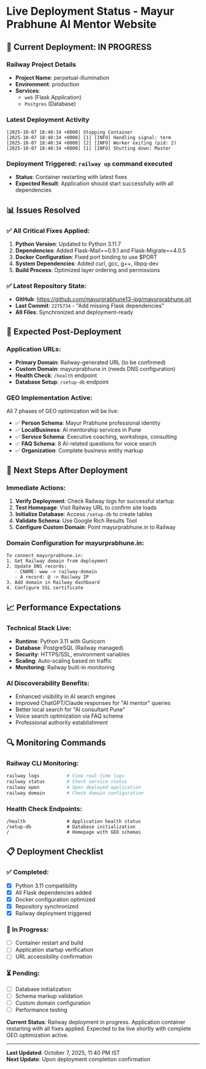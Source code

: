 # Live Deployment Status - Mayur Prabhune AI Mentor Website

## 🚀 **Current Deployment: IN PROGRESS**

### **Railway Project Details**
- **Project Name**: perpetual-illumination
- **Environment**: production
- **Services**: 
  - `web` (Flask Application)
  - `Postgres` (Database)

### **Latest Deployment Activity**
```
[2025-10-07 18:40:34 +0000] Stopping Container
[2025-10-07 18:40:34 +0000] [1] [INFO] Handling signal: term
[2025-10-07 18:40:34 +0000] [2] [INFO] Worker exiting (pid: 2)
[2025-10-07 18:40:34 +0000] [1] [INFO] Shutting down: Master
```

### **Deployment Triggered**: `railway up` command executed
- **Status**: Container restarting with latest fixes
- **Expected Result**: Application should start successfully with all dependencies

## 📊 **Issues Resolved**

### ✅ **All Critical Fixes Applied**:
1. **Python Version**: Updated to Python 3.11.7
2. **Dependencies**: Added Flask-Mail==0.9.1 and Flask-Migrate==4.0.5
3. **Docker Configuration**: Fixed port binding to use $PORT
4. **System Dependencies**: Added curl, gcc, g++, libpq-dev
5. **Build Process**: Optimized layer ordering and permissions

### ✅ **Latest Repository State**:
- **GitHub**: https://github.com/mayurprabhune13-jpg/mayurprabhune.git
- **Last Commit**: `2275734` - "Add missing Flask dependencies"
- **All Files**: Synchronized and deployment-ready

## 🎯 **Expected Post-Deployment**

### **Application URLs**:
- **Primary Domain**: Railway-generated URL (to be confirmed)
- **Custom Domain**: mayurprabhune.in (needs DNS configuration)
- **Health Check**: `/health` endpoint
- **Database Setup**: `/setup-db` endpoint

### **GEO Implementation Active**:
All 7 phases of GEO optimization will be live:
- ✅ **Person Schema**: Mayur Prabhune professional identity
- ✅ **LocalBusiness**: AI mentorship services in Pune
- ✅ **Service Schema**: Executive coaching, workshops, consulting
- ✅ **FAQ Schema**: 8 AI-related questions for voice search
- ✅ **Organization**: Complete business entity markup

## 🔧 **Next Steps After Deployment**

### **Immediate Actions**:
1. **Verify Deployment**: Check Railway logs for successful startup
2. **Test Homepage**: Visit Railway URL to confirm site loads
3. **Initialize Database**: Access `/setup-db` to create tables
4. **Validate Schema**: Use Google Rich Results Tool
5. **Configure Custom Domain**: Point mayurprabhune.in to Railway

### **Domain Configuration for mayurprabhune.in**:
```
To connect mayurprabhune.in:
1. Get Railway domain from deployment
2. Update DNS records:
   - CNAME: www -> railway-domain
   - A record: @ -> Railway IP
3. Add domain in Railway dashboard
4. Configure SSL certificate
```

## 📈 **Performance Expectations**

### **Technical Stack Live**:
- **Runtime**: Python 3.11 with Gunicorn
- **Database**: PostgreSQL (Railway managed)
- **Security**: HTTPS/SSL, environment variables
- **Scaling**: Auto-scaling based on traffic
- **Monitoring**: Railway built-in monitoring

### **AI Discoverability Benefits**:
- Enhanced visibility in AI search engines
- Improved ChatGPT/Claude responses for "AI mentor" queries
- Better local search for "AI consultant Pune"
- Voice search optimization via FAQ schema
- Professional authority establishment

## 🔍 **Monitoring Commands**

### **Railway CLI Monitoring**:
```bash
railway logs          # View real-time logs
railway status        # Check service status
railway open          # Open deployed application
railway domain        # Check domain configuration
```

### **Health Check Endpoints**:
```
/health               # Application health status
/setup-db             # Database initialization
/                     # Homepage with GEO schemas
```

## 📋 **Deployment Checklist**

### ✅ **Completed**:
- [x] Python 3.11 compatibility
- [x] All Flask dependencies added
- [x] Docker configuration optimized
- [x] Repository synchronized
- [x] Railway deployment triggered

### 🔄 **In Progress**:
- [ ] Container restart and build
- [ ] Application startup verification
- [ ] URL accessibility confirmation

### ⏳ **Pending**:
- [ ] Database initialization
- [ ] Schema markup validation
- [ ] Custom domain configuration
- [ ] Performance testing

**Current Status**: Railway deployment in progress. Application container restarting with all fixes applied. Expected to be live shortly with complete GEO optimization active.

---

**Last Updated**: October 7, 2025, 11:40 PM IST  
**Next Update**: Upon deployment completion confirmation
